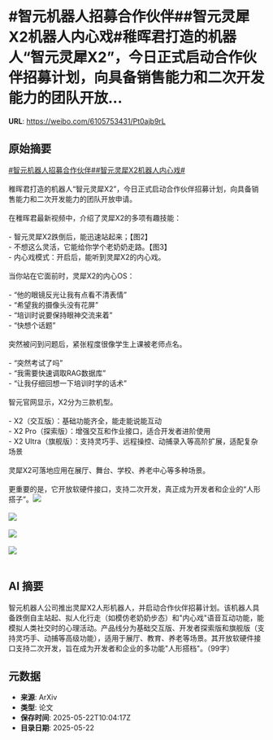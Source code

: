 # #智元机器人招募合作伙伴##智元灵犀X2机器人内心戏#稚晖君打造的机器人“智元灵犀X2”，今日正式启动合作伙伴招募计划，向具备销售能力和二次开发能力的团队开放...

**URL**: https://weibo.com/6105753431/Pt0ajb9rL

## 原始摘要

<a href="https://m.weibo.cn/search?containerid=231522type%3D1%26t%3D10%26q%3D%23%E6%99%BA%E5%85%83%E6%9C%BA%E5%99%A8%E4%BA%BA%E6%8B%9B%E5%8B%9F%E5%90%88%E4%BD%9C%E4%BC%99%E4%BC%B4%23&amp;extparam=%23%E6%99%BA%E5%85%83%E6%9C%BA%E5%99%A8%E4%BA%BA%E6%8B%9B%E5%8B%9F%E5%90%88%E4%BD%9C%E4%BC%99%E4%BC%B4%23" data-hide=""><span class="surl-text">#智元机器人招募合作伙伴#</span></a><a href="https://m.weibo.cn/search?containerid=231522type%3D1%26t%3D10%26q%3D%23%E6%99%BA%E5%85%83%E7%81%B5%E7%8A%80X2%E6%9C%BA%E5%99%A8%E4%BA%BA%E5%86%85%E5%BF%83%E6%88%8F%23&amp;extparam=%23%E6%99%BA%E5%85%83%E7%81%B5%E7%8A%80X2%E6%9C%BA%E5%99%A8%E4%BA%BA%E5%86%85%E5%BF%83%E6%88%8F%23" data-hide=""><span class="surl-text">#智元灵犀X2机器人内心戏#</span></a><br><br>稚晖君打造的机器人“智元灵犀X2”，今日正式启动合作伙伴招募计划，向具备销售能力和二次开发能力的团队开放申请。<br><br>在稚晖君最新视频中，介绍了灵犀X2的多项有趣技能：<br><br>- 智元灵犀X2跌倒后，能迅速站起来；【图2】<br>- 不想这么灵活，它能给你学个老奶奶走路。【图3】<br>- 内心戏模式：开启后，能听到灵犀X2的内心戏。<br><br>当你站在它面前时，灵犀X2的内心OS：<br><br>- “他的眼镜反光让我有点看不清表情”<br>- “希望我的摄像头没有花屏”<br>- “培训时说要保持眼神交流来着”<br>- “快想个话题”<br><br>突然被问到问题后，紧张程度很像学生上课被老师点名。<br><br>- “突然考试了吗”<br>- “我需要快速调取RAG数据库”<br>- “让我仔细回想一下培训时学的话术”<br><br>智元官网显示，X2分为三款机型。<br><br>- X2（交互版）：基础功能齐全，能走能说能互动<br>- X2 Pro（探索版）：增强交互和作业接口，适合开发者进阶使用<br>- X2 Ultra（旗舰版）：支持灵巧手、远程操控、动捕录入等高阶扩展，适配复杂场景<br><br>灵犀X2可落地应用在展厅、舞台、学校、养老中心等多种场景。<br><br>更重要的是，它开放软硬件接口，支持二次开发，真正成为开发者和企业的“人形搭子”。<img style="" src="https://tvax3.sinaimg.cn/large/006Fd7o3gy1i1oaikb5e5g30sq0g4kk4.gif" referrerpolicy="no-referrer"><br><br><img style="" src="https://tvax4.sinaimg.cn/large/006Fd7o3gy1i1oaiks4ckg30sq0g4u1a.gif" referrerpolicy="no-referrer"><br><br><img style="" src="https://tvax1.sinaimg.cn/large/006Fd7o3gy1i1oaijsdr8g30sq0g4qvb.gif" referrerpolicy="no-referrer"><br><br><img style="" src="https://tvax1.sinaimg.cn/large/006Fd7o3gy1i1oaij3lc9j30zk0ksam0.jpg" referrerpolicy="no-referrer"><br><br>

## AI 摘要

智元机器人公司推出灵犀X2人形机器人，并启动合作伙伴招募计划。该机器人具备跌倒自主站起、拟人化行走（如模仿老奶奶步态）和"内心戏"语音互动功能，能模拟人类社交时的心理活动。产品线分为基础交互版、开发者探索版和旗舰版（支持灵巧手、动捕等高级功能），适用于展厅、教育、养老等场景。其开放软硬件接口支持二次开发，旨在成为开发者和企业的多功能"人形搭档"。（99字）

## 元数据

- **来源**: ArXiv
- **类型**: 论文
- **保存时间**: 2025-05-22T10:04:17Z
- **目录日期**: 2025-05-22
